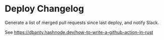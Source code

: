 # Deploy Changelog

Generate a list of merged pull requests since last deploy, and notify Slack.

See https://dbanty.hashnode.dev/how-to-write-a-github-action-in-rust
